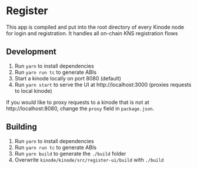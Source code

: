 # Register
This app is compiled and put into the root directory of every Kinode node for login and registration. It handles all on-chain KNS registration flows

## Development

1. Run `yarn` to install dependencies
2. Run `yarn run tc` to generate ABIs
3. Start a kinode locally on port 8080 (default)
3. Run `yarn start` to serve the UI at http://localhost:3000 (proxies requests to local kinode)

If you would like to proxy requests to a kinode that is not at http://localhost:8080, change the `proxy` field in `package.json`.

## Building

1. Run `yarn` to install dependencies
2. Run `yarn run tc` to generate ABIs
3. Run `yarn build` to generate the `./build` folder
4. Overwrite `kinode/kinode/src/register-ui/build` with `./build`
